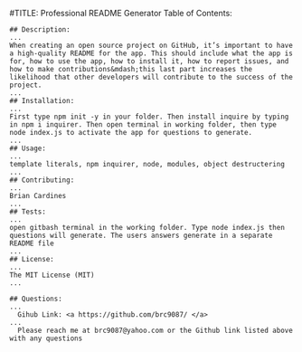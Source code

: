 #TITLE: Professional README Generator 
  Table of Contents: 

    ## Description: 
    ...
    When creating an open source project on GitHub, it’s important to have a high-quality README for the app. This should include what the app is for, how to use the app, how to install it, how to report issues, and how to make contributions&mdash;this last part increases the likelihood that other developers will contribute to the success of the project. 
    ...
    ## Installation: 
    ...
    First type npm init -y in your folder. Then install inquire by typing in npm i inquirer. Then open terminal in working folder, then type node index.js to activate the app for questions to generate. 
    ...
    ## Usage: 
    ...
    template literals, npm inquirer, node, modules, object destructering
    ...
    ## Contributing: 
    ...
    Brian Cardines
    ...
    ## Tests: 
    ...
    open gitbash terminal in the working folder. Type node index.js then questions will generate. The users answers generate in a separate README file
    ...
    ## License: 
    ...
    The MIT License (MIT)
    ...

    ## Questions: 
    ...
      Gihub Link: <a https://github.com/brc9087/ </a>
    ...
      Please reach me at brc9087@yahoo.com or the Github link listed above with any questions
